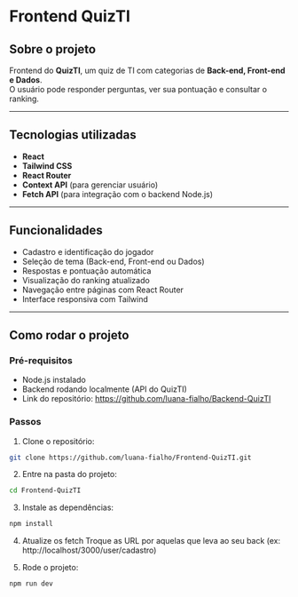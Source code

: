 # Frontend QuizTI

## Sobre o projeto
Frontend do **QuizTI**, um quiz de TI com categorias de **Back-end, Front-end e Dados**.  
O usuário pode responder perguntas, ver sua pontuação e consultar o ranking.

---

## Tecnologias utilizadas
- **React**  
- **Tailwind CSS**  
- **React Router**  
- **Context API** (para gerenciar usuário)  
- **Fetch API** (para integração com o backend Node.js)

---

## Funcionalidades
- Cadastro e identificação do jogador  
- Seleção de tema (Back-end, Front-end ou Dados)  
- Respostas e pontuação automática  
- Visualização do ranking atualizado  
- Navegação entre páginas com React Router  
- Interface responsiva com Tailwind  

---

## Como rodar o projeto

### Pré-requisitos
- Node.js instalado  
- Backend rodando localmente (API do QuizTI)
- Link do repositório: https://github.com/luana-fialho/Backend-QuizTI
  
### Passos
1. Clone o repositório:
```bash
git clone https://github.com/luana-fialho/Frontend-QuizTI.git
```
2. Entre na pasta do projeto:
```bash
cd Frontend-QuizTI
```
3. Instale as dependências:
```bash
npm install
```
4. Atualize os fetch
Troque as URL por aquelas que leva ao seu back (ex: http://localhost/3000/user/cadastro)

5. Rode o projeto:
```bash
npm run dev
```
